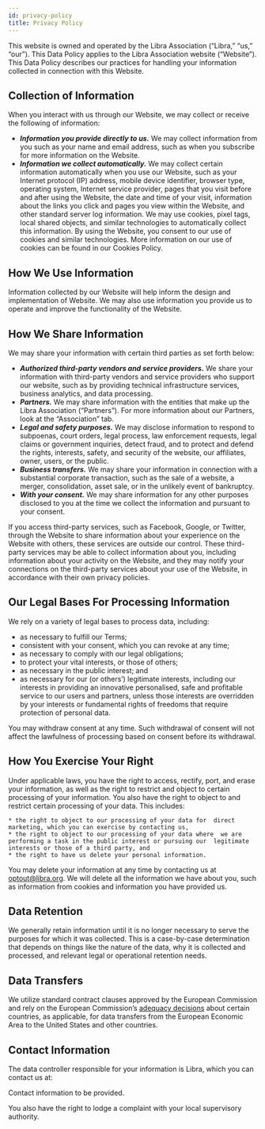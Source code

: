 ```yaml
---
id: privacy-policy
title: Privacy Policy
---
```


<!-- hide the edit button --><style>.edit-page-link {display: none !important; visibility: hidden !important;}</style>

 This website is owned and operated by the Libra Association (“Libra,” “us,” “our”). This Data Policy applies to the Libra Association website (“Website”). This Data Policy describes our practices for handling your information collected in connection with this Website.

## Collection of Information
 When you interact with us through our Website, we may collect or receive the following of information:

* _**Information you provide directly to us.**_ We may  collect information from you such as your name and email address, such as  when you subscribe for more information on the Website. 
* _**Information we collect automatically.**_ We may  collect certain information automatically when you use our Website, such  as your Internet protocol (IP) address, mobile device identifier, browser  type, operating system, Internet service provider, pages that you visit  before and after using the Website, the date and time of your visit,  information about the links you click and pages you view within the  Website, and other standard server log information. We may use cookies,  pixel tags, local shared objects, and similar technologies to  automatically collect this information. By using the Website, you consent  to our use of cookies and similar technologies. More information on our  use of cookies can be found in our Cookies Policy.


## How We Use Information
 Information collected by our Website will help inform the design and implementation of Website. We may also use information you provide us to operate and improve the functionality of the Website. 

## How We Share Information 
 We may share your information with certain third parties as set forth below: 

* _**Authorized third-party vendors and service providers.**_ We  share your information with third-party vendors and service providers who  support our website, such as by providing technical infrastructure  services, business analytics, and data processing. 
* _**Partners.**_  We may share information with the entities that make up the Libra Association  (“Partners”). For more information about our Partners, look at the  “Association” tab. 
* _**Legal and safety purposes.**_ We may  disclose information to respond to subpoenas, court orders, legal process,  law enforcement requests, legal claims or government inquiries, detect  fraud, and to protect and defend the rights, interests, safety, and  security of the website, our affiliates, owner, users, or the public.
* _**Business transfers.**_ We may share your information in connection with a  substantial corporate transaction, such as the sale of a website, a  merger, consolidation, asset sale, or in the unlikely event of bankruptcy.  
* _**With your consent.**_ We may share information for any other purposes  disclosed to you at the time we collect the information and pursuant to your  consent. 

If you access third-party services, such as Facebook, Google, or Twitter, through the Website to share information about your experience on the Website with others, these services are outside our control. These third-party services may be able to collect information about you, including information about your activity on the Website, and they may notify your connections on the third-party services about your use of the Website, in accordance with their own privacy policies. 

## Our Legal Bases For Processing Information
 We rely on a variety of legal bases to process data, including: 

* as necessary to fulfill our Terms;
* consistent with your consent, which you can revoke at  any time;
* as necessary to comply with our legal obligations;
* to protect your vital interests, or those of others;
* as necessary in the public interest; and
* as necessary for our (or others’) legitimate  interests, including our interests in providing an innovative  personalised, safe and profitable service to our users and partners, unless  those interests are overridden by your interests or fundamental rights of  freedoms that require protection of personal data. 

You may withdraw consent at any time. Such withdrawal of consent will not affect the lawfulness of processing based on consent before its withdrawal. 

## How You Exercise Your Right
 Under applicable laws, you have the right to access, rectify, port, and erase your information, as well as the right to restrict and object to certain processing of your information. You also have the right to object to and restrict certain processing of your data. This includes: 

    * the right to object to our processing of your data for  direct marketing, which you can exercise by contacting us,
    * the right to object to our processing of your data where  we are performing a task in the public interest or pursuing our  legitimate interests or those of a third party, and
    * the right to have us delete your personal information.

You may delete your information at any time by contacting us at [optout@libra.org](mailto:optout@libra.org).  We will delete all the information we have about you, such as information from cookies and information you have provided us. 

## Data Retention
 We generally retain information until it is no longer necessary to serve the purposes for which it was collected. This is a case-by-case determination that depends on things like the nature of the data, why it is collected and processed, and relevant legal or operational retention needs. 

## Data Transfers 
 We utilize standard contract clauses approved by the European Commission and rely on the European Commission’s [adequacy decisions](https://ec.europa.eu/info/law/law-topic/data-protection/data-transfers-outside-eu/adequacy-protection-personal-data-non-eu-countries_en) about certain countries, as applicable, for data transfers from the European Economic Area to the United States and other countries.

## Contact Information
 The data controller responsible for your information is Libra, which you can contact us at:

 Contact information to be provided.

 You also have the right to lodge a complaint with your local supervisory authority.

